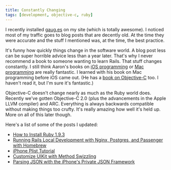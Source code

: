 ```yaml
---
title: Constantly Changing
tags: [development, objective-c, ruby]
---
```


I recently installed [gaug.es](http://gaug.es) on my site (which is totally awesome). I noticed most of my traffic goes to blog posts that are decently old. At the time they were accurate and the stuff I mentioned was, at the time, the best practice.

It's funny how quickly things change in the software world. A blog post less can be super horrible advice less than a year later. That's why I never recommend a book to someone wanting to learn Rails. That stuff changes constantly. I still think Aaron's books on [iOS programming](http://www.amazon.com/gp/product/0321821521/ref=as_li_ss_tl?ie=UTF8&tag=samsoffes-20&linkCode=as2&camp=1789&creative=390957&creativeASIN=0321821521) or [Mac programming](http://www.amazon.com/gp/product/0321774086/ref=as_li_ss_tl?ie=UTF8&tag=samsoffes-20&linkCode=as2&camp=1789&creative=390957&creativeASIN=0321774086) are really fantastic. I learned with his book on Mac programming before iOS came out. (He has a [book on Objective-C](http://www.amazon.com/gp/product/0321706285/ref=as_li_ss_tl?ie=UTF8&tag=samsoffes-20&linkCode=as2&camp=1789&creative=390957&creativeASIN=0321706285) too. I haven't read it, but I'm sure it's fantastic.)

Objective-C doesn't change nearly as much as the Ruby world does. Recently we've gotten Objective-C 2.0 (plus the advancements in the Apple LLVM compiler) and ARC. Everything is always backwards compatible without making things too crufty. It's really amazing how well it's held up. More on all of this later though.

Here's a list of some of the posts I updated:

* [How to Install Ruby 1.9.3](http://samsoff.es/posts/how-to-install-ruby-193)
* [Running Rails Local Development with Nginx, Postgres, and Passenger with Homebrew](http://samsoff.es/posts/running-rails-local-development-with-nginx-postgres-and-passenger-with-homebrew)
* [iPhone Plist Tutorial](http://samsoff.es/posts/iphone-plist-tutorial)
* [Customize UIKit with Method Swizzling](http://samsoff.es/posts/customize-uikit-with-method-swizzling)
* [Parsing JSON with the iPhone's Private JSON Framework](http://samsoff.es/posts/parsing-json-with-the-iphones-private-json-framework)
